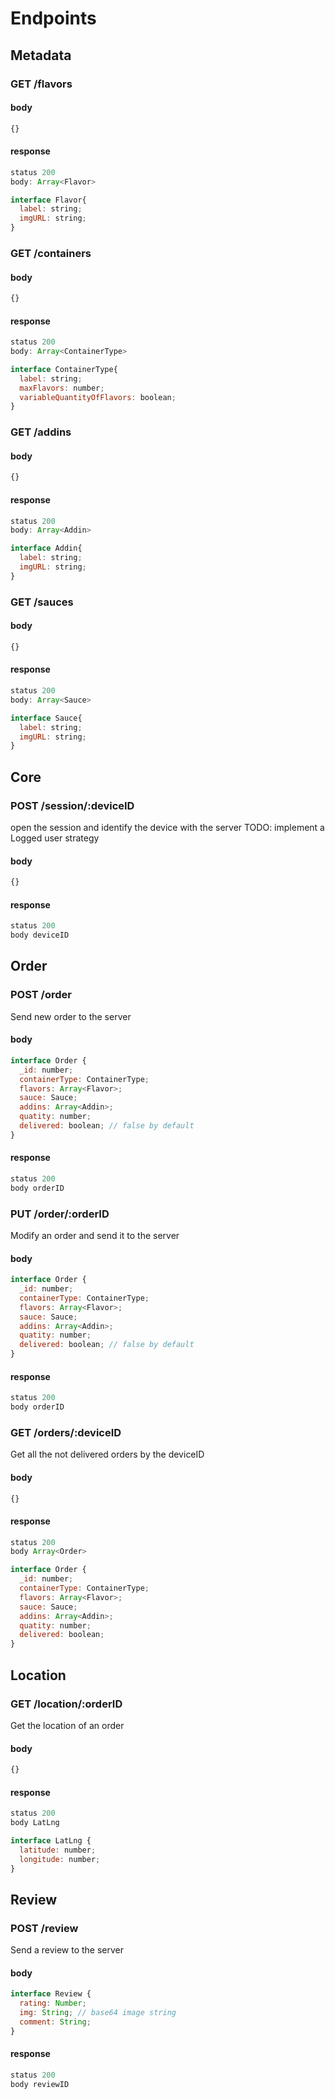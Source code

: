 
# Endpoints

## Metadata

### GET /flavors

#### body
```javascript
{}
```

#### response
```javascript
status 200
body: Array<Flavor> 

interface Flavor{
  label: string;
  imgURL: string;
}
```

### GET /containers

#### body
```javascript
{}
```

#### response
```javascript
status 200
body: Array<ContainerType>

interface ContainerType{
  label: string;
  maxFlavors: number;
  variableQuantityOfFlavors: boolean;
}
```

### GET /addins

#### body
```javascript
{}
```

#### response
```javascript
status 200
body: Array<Addin>

interface Addin{
  label: string;
  imgURL: string;
}
```

### GET /sauces

#### body
```javascript
{}
```

#### response
```javascript
status 200
body: Array<Sauce>

interface Sauce{
  label: string;
  imgURL: string;
}
```

## Core

### POST /session/:deviceID

open the session and identify the device with the server
TODO: implement a Logged user strategy

#### body
```javascript
{}
```
#### response

```javascript
status 200
body deviceID
```


## Order

### POST /order

Send new order to the server

#### body
```javascript
interface Order {
  _id: number;
  containerType: ContainerType;
  flavors: Array<Flavor>;
  sauce: Sauce;
  addins: Array<Addin>;
  quatity: number;
  delivered: boolean; // false by default
}
```

#### response

```javascript
status 200
body orderID
```

### PUT /order/:orderID

Modify an order and send it to the server

#### body
```javascript
interface Order {
  _id: number;
  containerType: ContainerType;
  flavors: Array<Flavor>;
  sauce: Sauce;
  addins: Array<Addin>;
  quatity: number;
  delivered: boolean; // false by default
}
```

#### response

```javascript
status 200
body orderID
```

### GET /orders/:deviceID

Get all the not delivered orders by the deviceID

#### body
```javascript
{}
```

#### response

```javascript
status 200
body Array<Order>

interface Order {
  _id: number;
  containerType: ContainerType;
  flavors: Array<Flavor>;
  sauce: Sauce;
  addins: Array<Addin>;
  quatity: number;
  delivered: boolean;
}
```


## Location

### GET /location/:orderID

Get the location of an order

#### body
```javascript
{}
```

#### response

```javascript
status 200
body LatLng

interface LatLng {
  latitude: number;
  longitude: number;
}
```


## Review

### POST /review

Send a review to the server

#### body
```javascript
interface Review { 
  rating: Number;
  img: String; // base64 image string
  comment: String;
}
```

#### response

```javascript
status 200
body reviewID
```




